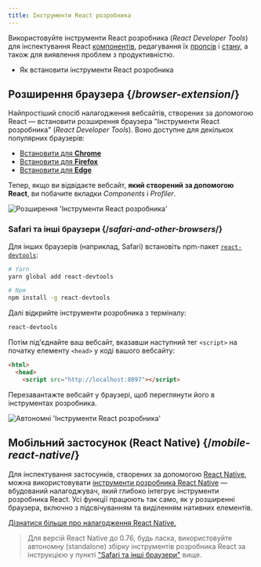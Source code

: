 ```yaml
---
title: Інструменти React розробника
---
```


<Intro>

Використовуйте інструменти React розробника (_React Developer Tools_) для інспектування React [компонентів](/learn/your-first-component), редагування їх [пропсів](/learn/passing-props-to-a-component) і [стану](/learn/state-a-components-memory), а також для виявлення проблем з продуктивністю.

</Intro>

<YouWillLearn>

* Як встановити інструменти React розробника

</YouWillLearn>

## Розширення браузера {/*browser-extension*/}

Найпростіший спосіб налагодження вебсайтів, створених за допомогою React — встановити розширення браузера "Інструменти React розробника" (_React Developer Tools_). Воно доступне для декількох популярних браузерів:

* [Встановити для **Chrome**](https://chrome.google.com/webstore/detail/react-developer-tools/fmkadmapgofadopljbjfkapdkoienihi?hl=uk)
* [Встановити для **Firefox**](https://addons.mozilla.org/uk/firefox/addon/react-devtools/)
* [Встановити для **Edge**](https://microsoftedge.microsoft.com/addons/detail/react-developer-tools/gpphkfbcpidddadnkolkpfckpihlkkil?hl=uk)

Тепер, якщо ви відвідаєте вебсайт, **який створений за допомогою React**, ви побачите вкладки _Components_ і _Profiler_.

![Розширення 'Інструменти React розробника'](/images/docs/react-devtools-extension.png)

### Safari та інші браузери {/*safari-and-other-browsers*/}
Для інших браузерів (наприклад, Safari) встановіть npm-пакет [`react-devtools`](https://www.npmjs.com/package/react-devtools):
```bash
# Yarn
yarn global add react-devtools

# Npm
npm install -g react-devtools
```

Далі відкрийте інструменти розробника з терміналу:
```bash
react-devtools
```

Потім під'єднайте ваш вебсайт, вказавши наступний тег `<script>` на початку елементу `<head>` у коді вашого вебсайту:
```html {3}
<html>
  <head>
    <script src="http://localhost:8097"></script>
```

Перезавантажте вебсайт у браузері, щоб переглянути його в інструментах розробника.

![Автономні 'Інструменти React розробника'](/images/docs/react-devtools-standalone.png)

## Мобільний застосунок (React Native) {/*mobile-react-native*/}

Для інспектування застосунків, створених за допомогою [React Native](https://reactnative.dev/), можна використовувати [інструменти розробника React Native](https://reactnative.dev/docs/debugging/react-native-devtools) — вбудований налагоджувач, який глибоко інтегрує інструменти розробника React. Усі функції працюють так само, як у розширенні браузера, включно з підсвічуванням та виділенням нативних елементів.

[Дізнатися більше про налагодження React Native.](https://reactnative.dev/docs/debugging)

> Для версій React Native до 0.76, будь ласка, використовуйте автономну (standalone) збірку інструментів розробника React за інструкцією у пункті ["Safari та інші браузери"](#safari-and-other-browsers) вище.